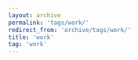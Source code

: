 ```yaml
---
layout: archive
permalink: 'tags/work/'
redirect_from: 'archive/tags/work/'
title: 'work'
tag: 'work'
---
```

